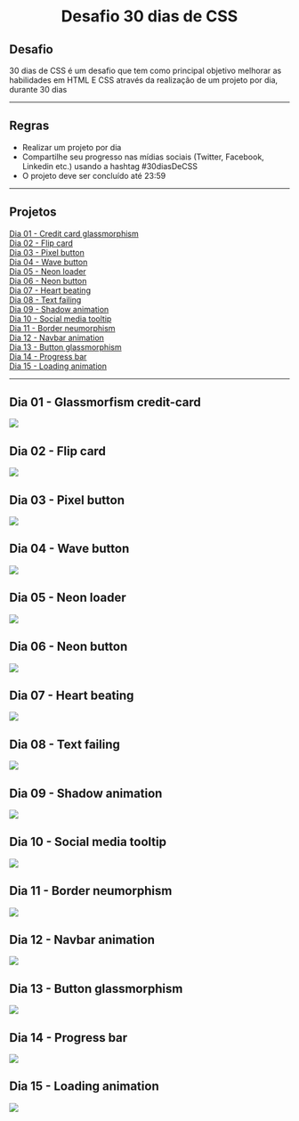 <h1 align="center">
  Desafio 30 dias de CSS
</h1>

## Desafio 

30 dias de CSS é um desafio que tem como principal objetivo melhorar as habilidades em HTML E CSS através da realização de um projeto por dia, durante 30 dias

--------------------------------------------------------------------------------------------------------------------------------------------------------------

## Regras 

- Realizar um projeto por dia 
- Compartilhe seu progresso nas mídias sociais (Twitter, Facebook, Linkedin etc.) usando a hashtag #30diasDeCSS
- O projeto deve ser concluído até 23:59

--------------------------------------------------------------------------------------------------------------------------------------------------------------

## Projetos

<a href="https://github.com/joao-garcia404/30days-css/tree/main/projects/day1-neumorphismCard">Dia 01 - Credit card glassmorphism<a>
<br>
<a href="https://github.com/joao-garcia404/30days-css/tree/main/projects/day1-neumorphismCard">Dia 02 - Flip card<a>
<br>
<a href="https://github.com/joao-garcia404/30days-css/tree/main/projects/day3-pixelButton">Dia 03 - Pixel button<a>
<br>
<a href="https://github.com/joao-garcia404/30days-css/tree/main/projects/day4-waveButton">Dia 04 - Wave button<a>
<br>
<a href="https://github.com/joao-garcia404/30days-css/tree/main/projects/day5-loaderNeon">Dia 05 - Neon loader<a>
<br>
<a href="https://github.com/joao-garcia404/30days-css/tree/main/projects/day6-neonButton">Dia 06 - Neon button<a>
<br>
<a href="https://github.com/joao-garcia404/30days-css/tree/main/projects/day7-heartBeating">Dia 07 - Heart beating<a>
<br>
<a href="https://github.com/joao-garcia404/30days-css/tree/main/projects/day8-textFailing">Dia 08 - Text failing<a>
<br>
<a href="https://github.com/joao-garcia404/30days-css/tree/main/projects/day9-shadowAnimation">Dia 09 - Shadow animation<a>
<br>
<a href="https://github.com/joao-garcia404/30days-css/tree/main/projects/day10-socialMediaTooltip">Dia 10 - Social media tooltip<a>
<br>
<a href="https://github.com/joao-garcia404/30days-css/tree/main/projects/day11-borderNeumorphism">Dia 11 - Border neumorphism<a>
<br>
<a href="https://github.com/joao-garcia404/30days-css/tree/main/projects/day12-navbarAnimation">Dia 12 - Navbar animation<a>
<br>
<a href="https://github.com/joao-garcia404/30days-css/tree/main/projects/day13-buttonGlassmorphism">Dia 13 - Button glassmorphism<a>
<br>
<a href="https://github.com/joao-garcia404/30days-css/tree/main/projects/day14-progressBar">Dia 14 - Progress bar<a>
<br>
<a href="https://github.com/joao-garcia404/30days-css/tree/main/projects/Day15-loadingAnimation">Dia 15 - Loading animation<a>
  
--------------------------------------------------------------------------------------------------------------------------------------------------------------

## Dia 01 - Glassmorfism credit-card 

![](./gifs/creditCard-neumorphism.gif)

## Dia 02 - Flip card

![](./gifs/flip-card.gif)

## Dia 03 - Pixel button

![](./gifs/pixel-button.gif)

## Dia 04 - Wave button 

![](./gifs/wave-button.gif)

## Dia 05 - Neon loader

![](./gifs/neon-loader.gif)

## Dia 06 - Neon button

![](./gifs/neon-button.gif)

## Dia 07 - Heart beating

![](./gifs/heart-beating.gif)

## Dia 08 - Text failing

![](./gifs/text-failing.gif)

## Dia 09 - Shadow animation

![](./gifs/shadowAnimation.gif)

## Dia 10 - Social media tooltip
![](./gifs/social-media-tooltip.gif)

## Dia 11 - Border neumorphism
![](./gifs/border-neumorphism.gif)

## Dia 12 - Navbar animation
![](./gifs/navbar-animation.gif)

## Dia 13 - Button glassmorphism
![](./gifs/button-glassmorphism.gif)

## Dia 14 - Progress bar
![](./gifs/progress-bar.gif)

## Dia 15 - Loading animation
![](./gifs/loading-animation.gif)
